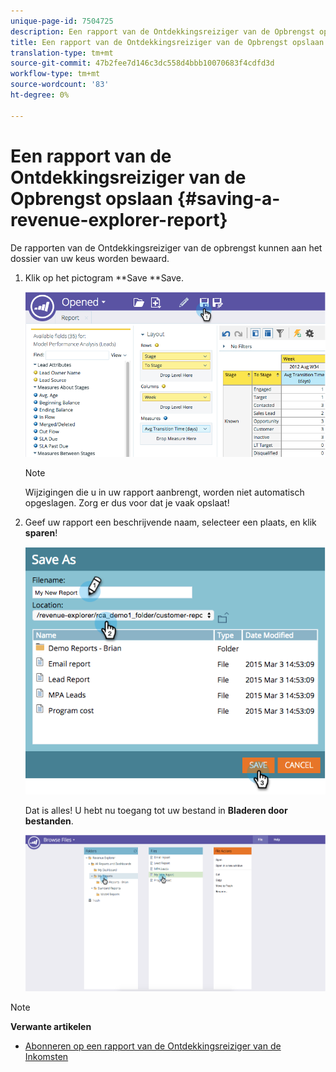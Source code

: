 ```yaml
---
unique-page-id: 7504725
description: Een rapport van de Ontdekkingsreiziger van de Opbrengst opslaan - Marketo Docs - de Documentatie van het Product
title: Een rapport van de Ontdekkingsreiziger van de Opbrengst opslaan
translation-type: tm+mt
source-git-commit: 47b2fee7d146c3dc558d4bbb10070683f4cdfd3d
workflow-type: tm+mt
source-wordcount: '83'
ht-degree: 0%

---
```



# Een rapport van de Ontdekkingsreiziger van de Opbrengst opslaan {#saving-a-revenue-explorer-report}

De rapporten van de Ontdekkingsreiziger van de opbrengst kunnen aan het dossier van uw keus worden bewaard.

1. Klik op het pictogram **Save **Save.

   ![](assets/image2015-3-25-17-3a8-3a49.png)

   >[!NOTE]
   >
   >Wijzigingen die u in uw rapport aanbrengt, worden niet automatisch opgeslagen. Zorg er dus voor dat je vaak opslaat!

1. Geef uw rapport een beschrijvende naam, selecteer een plaats, en klik **sparen**!

   ![](assets/image2015-3-26-13-3a30-3a33.png)

   Dat is alles! U hebt nu toegang tot uw bestand in **Bladeren door bestanden**.

   ![](assets/image2015-3-27-11-3a32-3a51.png)

>[!NOTE]
>
>**Verwante artikelen**
>
>* [Abonneren op een rapport van de Ontdekkingsreiziger van de Inkomsten](subscribe-to-a-revenue-explorer-report.md)

>



